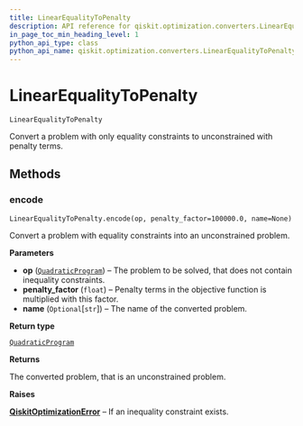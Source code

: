 ```yaml
---
title: LinearEqualityToPenalty
description: API reference for qiskit.optimization.converters.LinearEqualityToPenalty
in_page_toc_min_heading_level: 1
python_api_type: class
python_api_name: qiskit.optimization.converters.LinearEqualityToPenalty
---
```


# LinearEqualityToPenalty

<span id="qiskit.optimization.converters.LinearEqualityToPenalty" />

`LinearEqualityToPenalty`

Convert a problem with only equality constraints to unconstrained with penalty terms.

## Methods

### encode

<span id="qiskit.optimization.converters.LinearEqualityToPenalty.encode" />

`LinearEqualityToPenalty.encode(op, penalty_factor=100000.0, name=None)`

Convert a problem with equality constraints into an unconstrained problem.

**Parameters**

*   **op** ([`QuadraticProgram`](qiskit.optimization.problems.QuadraticProgram "qiskit.optimization.problems.quadratic_program.QuadraticProgram")) – The problem to be solved, that does not contain inequality constraints.
*   **penalty\_factor** (`float`) – Penalty terms in the objective function is multiplied with this factor.
*   **name** (`Optional`\[`str`]) – The name of the converted problem.

**Return type**

[`QuadraticProgram`](qiskit.optimization.problems.QuadraticProgram "qiskit.optimization.problems.quadratic_program.QuadraticProgram")

**Returns**

The converted problem, that is an unconstrained problem.

**Raises**

[**QiskitOptimizationError**](qiskit.optimization.QiskitOptimizationError "qiskit.optimization.QiskitOptimizationError") – If an inequality constraint exists.

